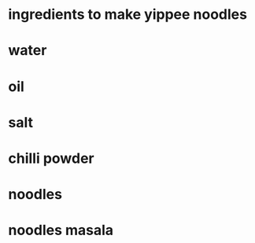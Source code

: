# ingredients to make yippee noodles
# water
# oil
# salt
# chilli powder
# noodles
# noodles masala

